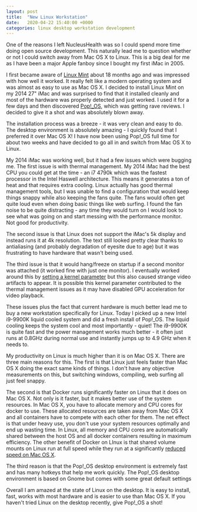 ```yaml
---
layout: post
title:  "New Linux Workstation"
date:   2020-04-22 15:40:00 +0000
categories: linux desktop workstation development
---
```


One of the reasons I left NucleusHealth was so I could spend more time
doing open source development.  This naturally lead me to question whether
or not I could switch away from Mac OS X to Linux.  This is a big deal
for me as I have been a major Apple fanboy since I bought my first
iMac in 2005.

I first became aware of [Linux Mint](https://www.linuxmint.com/) about 
18 months ago and was impressed with how well it worked.  It really felt 
like a modern operating system and was almost as easy to use as Mac OS X.
I decided to install Linux Mint on my 2014 27" iMac and was surprised to 
find that it installed cleanly and most of the hardware was properly
detected and just worked.  I used it for a few days and then discovered
[Pop!_OS](https://system76.com/pop), which was getting rave reviews.  I
decided to give it a shot and was absolutely blown away.

The installation process was a breeze - it was very clean and easy to do.
The desktop environment is absolutely amazing - I quickly found that I 
preferred it over Mac OS X!  I have now been using Pop!_OS full time for
about two weeks and have decided to go all in and switch from Mac OS X
to Linux.

My 2014 iMac was working well, but it had a few issues which were bugging me.
The first issue is with thermal management.  My 2014 iMac had the best CPU
you could get at the time - an i7 4790k which was the fastest processor in the
Intel Haswell architecture.  This means it generates a ton of heat and that
requires extra cooling.  Linux actually has good thermal management tools, but
I was unable to find a configuration that would keep things snappy while also
keeping the fans quite.  The fans would often get quite loud even when doing
basic things like web surfing.  I found the fan noise to be quite distracting -
any time they would turn on I would look to see what was going on and start
messing with the performance monitor.  Not good for productivity.

The second issue is that Linux does not support the iMac's 5k display
and instead runs it at 4k resolution.  The text still looked pretty clear
thanks to antialiasing (and probably degradation of eyesite due to age) but
it was frustrating to have hardware that wasn't being used.

The third issue is that it would hang/freeze on startup if a second monitor was
attached (it worked fine with just one monitor).  I eventually worked around
this by [setting a kernel parameter](https://www.reddit.com/r/pop_os/comments/fzyddv/gui_freezes_when_second_display_is_attached/)
but this also caused strange video artifacts to appear.  It is possible this
kernel parameter contributed to the thermal management issues as it may
have disabled GPU acceleration for video playback.

These issues plus the fact that current hardware is much better lead me to 
buy a new workstation specifically for Linux.  Today I picked up a new
Intel i9-9900K liquid cooled system and did a fresh install of Pop!_OS.
The liquid cooling keeps the system cool and most importantly - quiet!
The i9-9900K is quite fast and the power management works much better - it
often just runs at 0.8GHz during normal use and instantly jumps up to
4.9 GHz when it needs to.

My productivity on Linux is much higher than it is on Mac OS X.  There are 
three main reasons for this.  The first is that Linux just feels faster than
Mac OS X doing the exact same kinds of things.  I don't have any objective
measurements on this, but switching windows, compiling, web surfing all 
just feel snappy.  

The second is that Docker runs significantly faster on
Linux that it does on Mac OS X.  Not only is it faster, but it makes better
use of the system resources.  In Mac OS X, you have to allocate memory and
CPU cores for docker to use.  These allocated resources are taken away from
Mac OS X and all containers have to compete with each other for them.  The
net effect is that under heavy use, you don't use your system resources 
optimally and end up wasting time.  In Linux, all memory and CPU cores are 
automatically shared between the host OS and all docker containers 
resulting in maximum efficiency.  The other benefit of Docker on LInux is that shared
volume mounts on Linux run at full speed while they run at a significantly
[reduced speed on Mac OS X](https://docs.docker.com/docker-for-mac/osxfs-caching/).

The third reason is that the Pop!_OS desktop environment is extremely fast and
has many hotkeys that help me work quickly.  The Pop!_OS desktop environment 
is based on Gnome but comes with some great default settings

Overall I am amazed at the state of Linux on the desktop.  It is easy to install,
fast, works with most hardware and is easier to use than Mac OS X.  If you 
haven't tried Linux on the desktop recently, give Pop!_OS a shot! 
